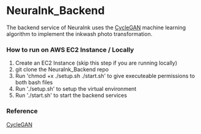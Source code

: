 # NeuraInk_Backend

The backend service of NeuraInk uses the [CycleGAN](https://junyanz.github.io/CycleGAN/) machine learning algorithm to implement the inkwash photo transformation.
 
### How to run on AWS EC2 Instance / Locally
1. Create an EC2 Instance (skip this step if you are running locally)
2. git clone the NeuraInk_Backend repo
3. Run 'chmod +x ./setup.sh ./start.sh' to give executeable permissions to both bash files
4. Run './setup.sh' to setup the virtual environment
5. Run './start.sh' to start the backend services

### Reference
[CycleGAN](https://junyanz.github.io/CycleGAN/)
